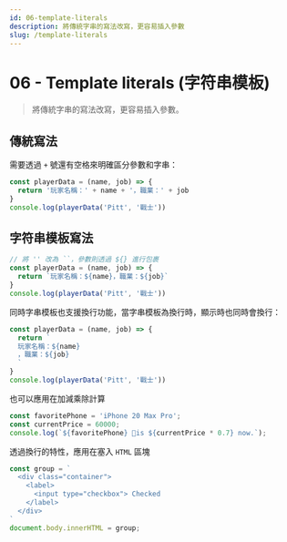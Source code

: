 ```yaml
---
id: 06-template-literals
description: 將傳統字串的寫法改寫，更容易插入參數
slug: /template-literals
---
```


# 06 - Template literals (字符串模板)

> 將傳統字串的寫法改寫，更容易插入參數。

## 傳統寫法

需要透過 `+` 號還有空格來明確區分參數和字串：

```javascript
const playerData = (name, job) => {
  return '玩家名稱：' + name + '，職業：' + job
}
console.log(playerData('Pitt', '戰士'))
```

## 字符串模板寫法

```javascript
// 將 '' 改為 ``，參數則透過 ${} 進行包裹
const playerData = (name, job) => {
  return `玩家名稱：${name}，職業：${job}`
}
console.log(playerData('Pitt', '戰士'))
```

同時字串模板也支援換行功能，當字串模板為換行時，顯示時也同時會換行：

```javascript
const playerData = (name, job) => {
  return `
  玩家名稱：${name}
  ，職業：${job}
  `
}
console.log(playerData('Pitt', '戰士'))
```

也可以應用在加減乘除計算

```javascript
const favoritePhone = 'iPhone 20 Max Pro';
const currentPrice = 60000;
console.log(`${favoritePhone} is ${currentPrice * 0.7} now.`);
```

透過換行的特性，應用在塞入 `HTML` 區塊

```javascript
const group = `
  <div class="container">
    <label>
      <input type="checkbox"> Checked
    </label>
  </div>
`
document.body.innerHTML = group;
```
